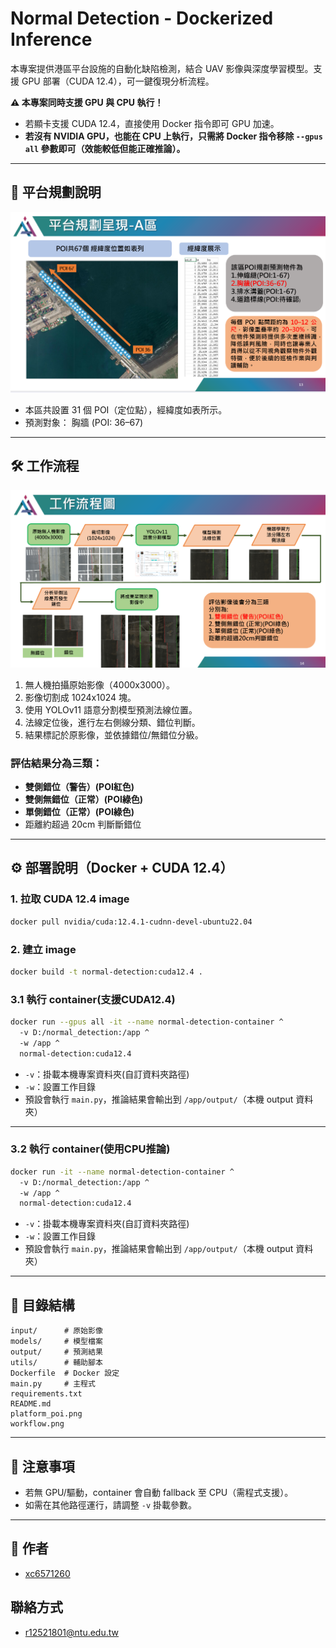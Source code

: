 
# Normal Detection - Dockerized Inference

本專案提供港區平台設施的自動化缺陷檢測，結合 UAV 影像與深度學習模型。支援 GPU 部署（CUDA 12.4），可一鍵復現分析流程。

**⚠️ 本專案同時支援 GPU 與 CPU 執行！**
- 若顯卡支援 CUDA 12.4，直接使用 Docker 指令即可 GPU 加速。
- **若沒有 NVIDIA GPU，也能在 CPU 上執行，只需將 Docker 指令移除 `--gpus all` 參數即可（效能較低但能正確推論）。**

---

## 📍 平台規劃說明

![平台規劃星現 - A區](platform_poi.png)

- 本區共設置 31 個 POI（定位點），經緯度如表所示。
- 預測對象：
  胸牆 (POI: 36–67)

---

## 🛠️ 工作流程

![工作流程圖](workflow.png)

1. 無人機拍攝原始影像（4000x3000）。
2. 影像切割成 1024x1024 塊。
3. 使用 YOLOv11 語意分割模型預測法線位置。
4. 法線定位後，進行左右側線分類、錯位判斷。
5. 結果標記於原影像，並依據錯位/無錯位分級。

### 評估結果分為三類：
- **雙側錯位（警告）(POI紅色)**
- **雙側無錯位（正常）(POI綠色)**
- **單側錯位（正常）(POI綠色)**
- 距離約超過 20cm 判斷斷錯位

---

## ⚙️ 部署說明（Docker + CUDA 12.4）

### 1. 拉取 CUDA 12.4 image
```bash
docker pull nvidia/cuda:12.4.1-cudnn-devel-ubuntu22.04
```

### 2. 建立 image
```bash
docker build -t normal-detection:cuda12.4 .
```

### 3.1 執行 container(支援CUDA12.4)
```bash
docker run --gpus all -it --name normal-detection-container ^
  -v D:/normal_detection:/app ^
  -w /app ^
  normal-detection:cuda12.4
```

- `-v`：掛載本機專案資料夾(自訂資料夾路徑)    
- `-w`：設置工作目錄  
- 預設會執行 `main.py`，推論結果會輸出到 `/app/output/`（本機 output 資料夾）

---
### 3.2 執行 container(使用CPU推論)
```bash
docker run -it --name normal-detection-container ^
  -v D:/normal_detection:/app ^
  -w /app ^
  normal-detection:cuda12.4
```
- `-v`：掛載本機專案資料夾(自訂資料夾路徑)  
- `-w`：設置工作目錄  
- 預設會執行 `main.py`，推論結果會輸出到 `/app/output/`（本機 output 資料夾）

---

## 📂 目錄結構

```
input/      # 原始影像
models/     # 模型檔案
output/     # 預測結果
utils/      # 輔助腳本
Dockerfile  # Docker 設定
main.py     # 主程式
requirements.txt
README.md
platform_poi.png
workflow.png
```

---

## 📢 注意事項

- 若無 GPU/驅動，container 會自動 fallback 至 CPU（需程式支援）。
- 如需在其他路徑運行，請調整 `-v` 掛載參數。

---

## 📝 作者

- [xc6571260](https://github.com/xc6571260)

## 聯絡方式
- r12521801@ntu.edu.tw
